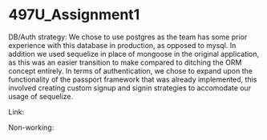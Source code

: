 # 497U_Assignment1

DB/Auth strategy:
We chose to use postgres as the team has some prior experience with this 
database in production, as opposed to mysql. In addition we used sequelize
in place of mongoose in the original application, as this was an easier
transition to make compared to ditching the ORM concept entirely. In terms of
authentication, we chose to expand upon the functionality of the passport 
framework that was already implemented, this involved creating custom signup 
and signin strategies to accomodate our usage of sequelize. 

Link:

Non-working:
